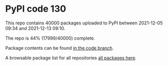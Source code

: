# PyPI code 130

This repo contains 40000 packages uploaded to PyPI between 
2021-12-05 09:34 and 2021-12-13 09:10.

The repo is 44% (17999/40000) complete.

Package contents can be found [in the code branch](https://github.com/pypi-data/pypi-mirror-130/tree/code/packages).

A browsable package list for all repositories [all packages here](https://pypi-data.github.io/website/repositories/pypi-mirror-130).


